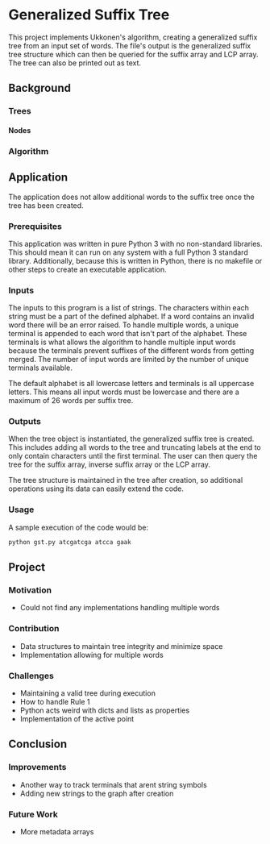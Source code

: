 # Generalized Suffix Tree
This project implements Ukkonen's algorithm, creating a generalized suffix tree from an input set of words. The file's output is the generalized suffix tree structure which can then be queried for the suffix array and LCP array. The tree can also be printed out as text.

## Background

### Trees

#### Nodes

### Algorithm

## Application
The application does not allow additional words to the suffix tree once the tree has been created.

### Prerequisites
This application was written in pure Python 3 with no non-standard libraries. This should mean it can run on any system with a full Python 3 standard library. Additionally, because this is written in Python, there is no makefile or other steps to create an executable application.

### Inputs
The inputs to this program is a list of strings. The characters within each string must be a part of the defined alphabet. If a word contains an invalid word there will be an error raised. To handle multiple words, a unique terminal is appended to each word that isn't part of the alphabet. These terminals is what allows the algorithm to handle multiple input words because the terminals prevent suffixes of the different words from getting merged. The number of input words are limited by the number of unique terminals available.

The default alphabet is all lowercase letters and terminals is all uppercase letters. This means all input words must be lowercase and there are a maximum of 26 words per suffix tree.

### Outputs
When the tree object is instantiated, the generalized suffix tree is created. This includes adding all words to the tree and truncating labels at the end to only contain characters until the first terminal. The user can then query the tree for the suffix array, inverse suffix array or the LCP array.

The tree structure is maintained in the tree after creation, so additional operations using its data can easily extend the code.

### Usage
A sample execution of the code would be:

```python
python gst.py atcgatcga atcca gaak
```

## Project

### Motivation
- Could not find any implementations handling multiple words

### Contribution
- Data structures to maintain tree integrity and minimize space
- Implementation allowing for multiple words

### Challenges
- Maintaining a valid tree during execution
- How to handle Rule 1
- Python acts weird with dicts and lists as properties
- Implementation of the active point

## Conclusion

### Improvements
- Another way to track terminals that arent string symbols
- Adding new strings to the graph after creation

### Future Work
- More metadata arrays
